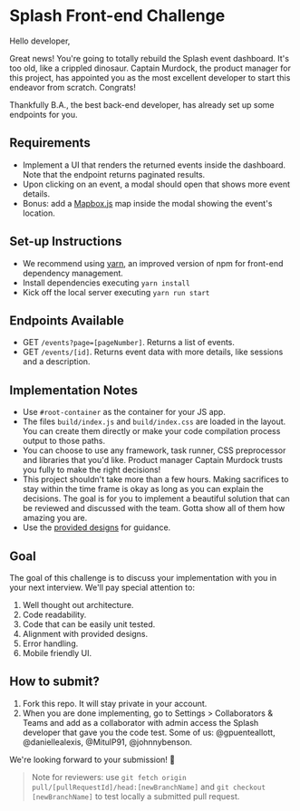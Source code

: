 # Splash Front-end Challenge

Hello developer,

Great news! You're going to totally rebuild the Splash event dashboard. It's too old, like a crippled dinosaur. Captain Murdock, the product manager for this project, has appointed you as the most excellent developer to start this endeavor from scratch. Congrats!

Thankfully B.A., the best back-end developer, has already set up some endpoints for you.

## Requirements

* Implement a UI that renders the returned events inside the dashboard. Note that the endpoint returns paginated results.
* Upon clicking on an event, a modal should open that shows more event details.
* Bonus: add a [Mapbox.js](https://www.mapbox.com/) map inside the modal showing the event's location.

## Set-up Instructions

* We recommend using [yarn](https://yarnpkg.com/en/), an improved version of npm for front-end dependency management.
* Install dependencies executing `yarn install`
* Kick off the local server executing `yarn run start`

## Endpoints Available

* GET `/events?page=[pageNumber]`. Returns a list of events.
* GET `/events/[id]`. Returns event data with more details, like sessions and a description.

## Implementation Notes

* Use `#root-container` as the container for your JS app.
* The files `build/index.js` and `build/index.css` are loaded in the layout. You can create them directly or make your code compilation process output to those paths.
* You can choose to use any framework, task runner, CSS preprocessor and libraries that you'd like. Product manager Captain Murdock trusts you fully to make the right decisions!
* This project shouldn't take more than a few hours. Making sacrifices to stay within the time frame is okay as long as you can explain the decisions. The goal is for you to implement a beautiful solution that can be reviewed and discussed with the team. Gotta show all of them how amazing you are.
* Use the [provided designs](designs) for guidance.

## Goal

The goal of this challenge is to discuss your implementation with you in your next interview. We'll pay special attention to:

1. Well thought out architecture.
2. Code readability.
3. Code that can be easily unit tested.
4. Alignment with provided designs.
5. Error handling.
6. Mobile friendly UI.

## How to submit?

1. Fork this repo. It will stay private in your account.
2. When you are done implementing, go to Settings > Collaborators & Teams and add as a collaborator with admin access the Splash developer that gave you the code test. Some of us: @gpuenteallott, @daniellealexis, @MitulP91, @johnnybenson.

We're looking forward to your submission! 🚀

> Note for reviewers: use `git fetch origin pull/[pullRequestId]/head:[newBranchName]` and `git checkout [newBranchName]` to test locally a submitted pull request.
